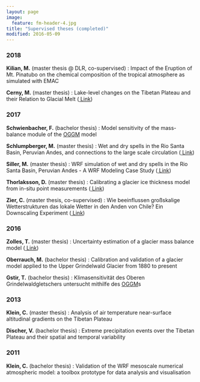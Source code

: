 ```yaml
---
layout: page
image:
  feature: fm-header-4.jpg
title: "Supervised theses (completed)"
modified: 2016-05-09
---
```


### 2018

**Kilian, M.** (master thesis @ DLR, co-supervised)
: Impact of the Eruption of Mt. Pinatubo on the chemical composition of the tropical atmosphere as simulated with EMAC

**Cerny, M.** (master thesis)
: Lake-level changes on the Tibetan Plateau and their Relation to Glacial Melt ([<i class="fa fa-file-pdf-o" aria-hidden="true"></i> Link](http://diglib.uibk.ac.at/ulbtirolhs/content/titleinfo/2347464))

### 2017

**Schwienbacher, F.** (bachelor thesis)
: Model sensitivity of the mass-balance module of the [OGGM](http://oggm.org/) model

**Schlumpberger, M.** (master thesis)
: Wet and dry spells in the Rio Santa Basin, Peruvian Andes, and connections to the large scale circulation ([<i class="fa fa-file-pdf-o" aria-hidden="true"></i> Link](http://diglib.uibk.ac.at/urn:nbn:at:at-ubi:1-6985))

**Siller, M.** (master thesis)
: WRF simulation of wet and dry spells in the Rio Santa Basin, Peruvian Andes - A WRF Modeling Case Study ([<i class="fa fa-file-pdf-o" aria-hidden="true"></i> Link](http://diglib.uibk.ac.at/urn:nbn:at:at-ubi:1-7816))

**Thorlaksson, D.** (master thesis)
: Calibrating a glacier ice thickness model from in-situ point measurements ([<i class="fa fa-file-pdf-o" aria-hidden="true"></i> Link](http://diglib.uibk.ac.at/urn:nbn:at:at-ubi:1-7259))

**Zier, C.** (master thesis, co-supervised)
: Wie beeinflussen großskalige Wetterstrukturen das lokale Wetter in den Anden von Chile? Ein Downscaling Experiment ([<i class="fa fa-file-pdf-o" aria-hidden="true"></i> Link](http://diglib.uibk.ac.at/urn:nbn:at:at-ubi:1-7092))


### 2016

**Zolles, T.** (master thesis)
: Uncertainty estimation of a glacier mass balance model ([<i class="fa fa-file-pdf-o" aria-hidden="true"></i> Link](http://diglib.uibk.ac.at/urn:nbn:at:at-ubi:1-5240))

**Oberrauch, M.** (bachelor thesis)
: Calibration and validation of a glacier model applied to the Upper Grindelwald Glacier from 1880 to present

**Gstir, T.**  (bachelor thesis)
: Klimasensitivität des Oberen Grindelwaldgletschers untersucht mithilfe des [OGGM](http://oggm.org/)s


### 2013

**Klein, C.** (master thesis)
: Analysis of air temperature near-surface altitudinal gradients on the Tibetan Plateau

**Discher, V.** (bachelor thesis)
: Extreme precipitation events over the Tibetan Plateau and their spatial and temporal variability


### 2011

**Klein, C.** (bachelor thesis)
: Validation of the WRF mesoscale numerical atmospheric model: a toolbox prototype for data analysis and visualisation
